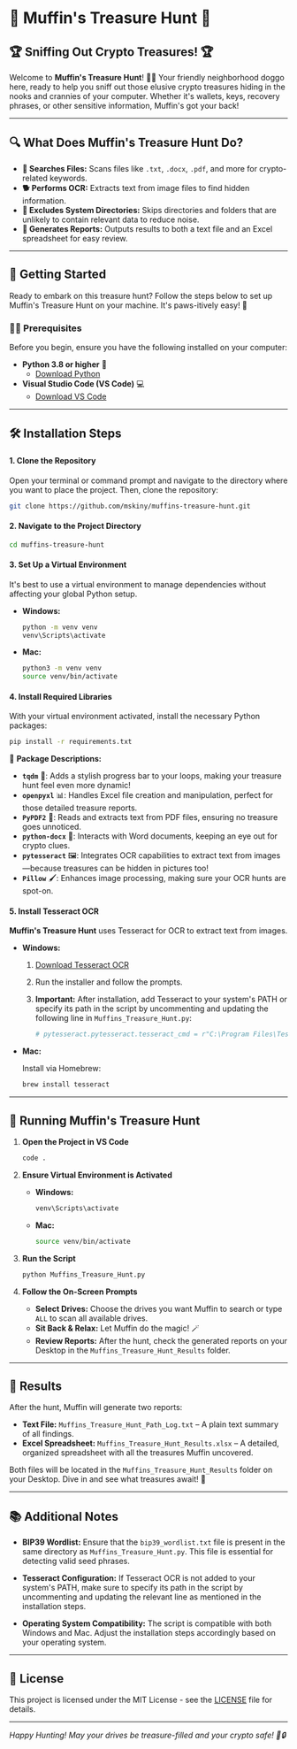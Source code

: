 # 🐶 Muffin's Treasure Hunt 🐾


## 🏆 Sniffing Out Crypto Treasures! 🏆

Welcome to **Muffin's Treasure Hunt**! 🐾🐶 Your friendly neighborhood doggo here, ready to help you sniff out those elusive crypto treasures hiding in the nooks and crannies of your computer. Whether it's wallets, keys, recovery phrases, or other sensitive information, Muffin's got your back!

---

## 🔍 What Does Muffin's Treasure Hunt Do?

- **🦴 Searches Files:** Scans files like `.txt`, `.docx`, `.pdf`, and more for crypto-related keywords.
- **🐕 Performs OCR:** Extracts text from image files to find hidden information.
- **📂 Excludes System Directories:** Skips directories and folders that are unlikely to contain relevant data to reduce noise.
- **💼 Generates Reports:** Outputs results to both a text file and an Excel spreadsheet for easy review.

---

## 🚀 Getting Started

Ready to embark on this treasure hunt? Follow the steps below to set up Muffin's Treasure Hunt on your machine. It's paws-itively easy! 🐾

### 🐱‍👤 Prerequisites

Before you begin, ensure you have the following installed on your computer:

- **Python 3.8 or higher** 🐍
  - [Download Python](https://www.python.org/downloads/)
- **Visual Studio Code (VS Code)** 💻
  - [Download VS Code](https://code.visualstudio.com/download)

---

## 🛠️ Installation Steps

#### 1. **Clone the Repository**

Open your terminal or command prompt and navigate to the directory where you want to place the project. Then, clone the repository:

```bash
git clone https://github.com/mskiny/muffins-treasure-hunt.git
```
#### 2. **Navigate to the Project Directory**

```bash
cd muffins-treasure-hunt
```

#### 3. **Set Up a Virtual Environment**

It's best to use a virtual environment to manage dependencies without affecting your global Python setup.

- **Windows:**

  ```bash
  python -m venv venv
  venv\Scripts\activate
  ```

- **Mac:**

  ```bash
  python3 -m venv venv
  source venv/bin/activate
  ```

#### 4. **Install Required Libraries**

With your virtual environment activated, install the necessary Python packages:

```bash
pip install -r requirements.txt
```

📝 **Package Descriptions:**

- **`tqdm`** 🐢: Adds a stylish progress bar to your loops, making your treasure hunt feel even more dynamic!
- **`openpyxl`** 📊: Handles Excel file creation and manipulation, perfect for those detailed treasure reports.
- **`PyPDF2`** 📄: Reads and extracts text from PDF files, ensuring no treasure goes unnoticed.
- **`python-docx`** 📑: Interacts with Word documents, keeping an eye out for crypto clues.
- **`pytesseract`** 🖼️: Integrates OCR capabilities to extract text from images—because treasures can be hidden in pictures too!
- **`Pillow`** 🖌️: Enhances image processing, making sure your OCR hunts are spot-on.

#### 5. **Install Tesseract OCR**

**Muffin's Treasure Hunt** uses Tesseract for OCR to extract text from images.

- **Windows:**
  1. [Download Tesseract OCR](https://github.com/tesseract-ocr/tesseract/releases/latest)
  2. Run the installer and follow the prompts.
  3. **Important:** After installation, add Tesseract to your system's PATH or specify its path in the script by uncommenting and updating the following line in `Muffins_Treasure_Hunt.py`:

     ```python
     # pytesseract.pytesseract.tesseract_cmd = r"C:\Program Files\Tesseract-OCR\tesseract.exe"
     ```

- **Mac:**

  Install via Homebrew:

  ```bash
  brew install tesseract
  ```

---

## 🐾 Running Muffin's Treasure Hunt

1. **Open the Project in VS Code**

   ```bash
   code .
   ```

2. **Ensure Virtual Environment is Activated**

   - **Windows:**

     ```bash
     venv\Scripts\activate
     ```

   - **Mac:**

     ```bash
     source venv/bin/activate
     ```

3. **Run the Script**

   ```bash
   python Muffins_Treasure_Hunt.py
   ```

4. **Follow the On-Screen Prompts**

   - **Select Drives:** Choose the drives you want Muffin to search or type `ALL` to scan all available drives.
   - **Sit Back & Relax:** Let Muffin do the magic! 🪄
   - **Review Reports:** After the hunt, check the generated reports on your Desktop in the `Muffins_Treasure_Hunt_Results` folder.

---

## 📂 Results

After the hunt, Muffin will generate two reports:

- **Text File:** `Muffins_Treasure_Hunt_Path_Log.txt` – A plain text summary of all findings.
- **Excel Spreadsheet:** `Muffins_Treasure_Hunt_Results.xlsx` – A detailed, organized spreadsheet with all the treasures Muffin uncovered.

Both files will be located in the `Muffins_Treasure_Hunt_Results` folder on your Desktop. Dive in and see what treasures await! 🎉

---

## 📚 Additional Notes

- **BIP39 Wordlist:** Ensure that the `bip39_wordlist.txt` file is present in the same directory as `Muffins_Treasure_Hunt.py`. This file is essential for detecting valid seed phrases.

- **Tesseract Configuration:** If Tesseract OCR is not added to your system's PATH, make sure to specify its path in the script by uncommenting and updating the relevant line as mentioned in the installation steps.

- **Operating System Compatibility:** The script is compatible with both Windows and Mac. Adjust the installation steps accordingly based on your operating system.

---

## 📜 License

This project is licensed under the MIT License - see the [LICENSE](LICENSE) file for details.

---

*Happy Hunting! May your drives be treasure-filled and your crypto safe! 🐾🔒*
